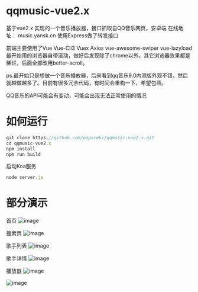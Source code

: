 # qqmusic-vue2.x
基于vue2.x  实现的一个音乐播放器，接口抓取自QQ音乐网页，安卓端
在线地址： music.yansk.cn
使用Express做了转发接口

前端主要使用了Vue Vue-Cli3 Vuex Axios  vue-awesome-swiper vue-lazyload
最开始用的浏览器自带滚动，做好后发现除了chrome以外，其它浏览器效果都是稀烂，后面全部改用better-scroll。

ps.最开始只是想做一个音乐播放器，后来看到qq音乐9.0内测版外观不错，然后就越做越多了。目前有很多冗余代码，有时间会重构一下，希望包涵。

QQ音乐的API可能会有变动，可能会出现无法正常使用的情况

# 如何运行
```javascript
git clone https://github.com/poporeki/qqmusic-vue2.x.git
cd qqmusic-vue2.x
npm install
npm run build
```

启动Koa服务
```javascript
node server.js

```


# 部分演示

首页
![image](http://image.yansk.cn/home.gif)

搜索页
![image](http://image.yansk.cn/search.gif)

歌手列表
![image](http://image.yansk.cn/singer_list.gif)

歌手详情
![image](http://image.yansk.cn/singer_detail.gif)

播放器
![image](http://image.yansk.cn/player.gif)

![image](http://image.yansk.cn/mv.gif)
